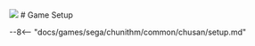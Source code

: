 <img class="header-logo" src="/img/sega/chunithm/luminousplus/logo.webp">
# Game Setup

--8<-- "docs/games/sega/chunithm/common/chusan/setup.md"
